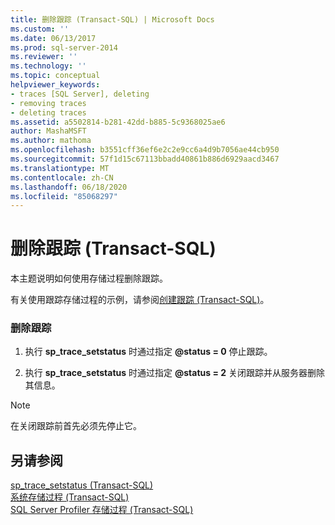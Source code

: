 ```yaml
---
title: 删除跟踪 (Transact-SQL) | Microsoft Docs
ms.custom: ''
ms.date: 06/13/2017
ms.prod: sql-server-2014
ms.reviewer: ''
ms.technology: ''
ms.topic: conceptual
helpviewer_keywords:
- traces [SQL Server], deleting
- removing traces
- deleting traces
ms.assetid: a5502814-b281-42dd-b885-5c9368025ae6
author: MashaMSFT
ms.author: mathoma
ms.openlocfilehash: b3551cff36ef6e2c2e9cc6a4d9b7056ae44cb950
ms.sourcegitcommit: 57f1d15c67113bbadd40861b886d6929aacd3467
ms.translationtype: MT
ms.contentlocale: zh-CN
ms.lasthandoff: 06/18/2020
ms.locfileid: "85068297"
---
```

# <a name="delete-a-trace-transact-sql"></a>删除跟踪 (Transact-SQL)
  本主题说明如何使用存储过程删除跟踪。  
  
 有关使用跟踪存储过程的示例，请参阅[创建跟踪 (Transact-SQL)](create-a-trace-transact-sql.md)。  
  
### <a name="to-delete-a-trace"></a>删除跟踪  
  
1.  执行 **sp_trace_setstatus** 时通过指定 **@status = 0** 停止跟踪。  
  
2.  执行 **sp_trace_setstatus** 时通过指定 **@status = 2** 关闭跟踪并从服务器删除其信息。  
  
> [!NOTE]  
>  在关闭跟踪前首先必须先停止它。  
  
## <a name="see-also"></a>另请参阅  
 [sp_trace_setstatus (Transact-SQL)](/sql/relational-databases/system-stored-procedures/sp-trace-setstatus-transact-sql)   
 [系统存储过程 (Transact-SQL)](/sql/relational-databases/system-stored-procedures/system-stored-procedures-transact-sql)   
 [SQL Server Profiler 存储过程 (Transact-SQL)](/sql/relational-databases/system-stored-procedures/sql-server-profiler-stored-procedures-transact-sql)  
  
  
